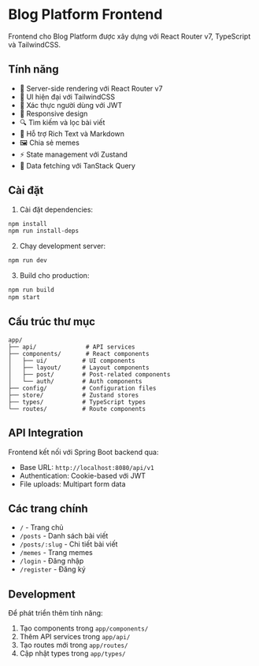 # Blog Platform Frontend

Frontend cho Blog Platform được xây dựng với React Router v7, TypeScript và TailwindCSS.

## Tính năng

- 🚀 Server-side rendering với React Router v7
- 🎨 UI hiện đại với TailwindCSS
- 🔐 Xác thực người dùng với JWT
- 📱 Responsive design
- 🔍 Tìm kiếm và lọc bài viết
- 📝 Hỗ trợ Rich Text và Markdown
- 🖼️ Chia sẻ memes
- ⚡ State management với Zustand
- 🔄 Data fetching với TanStack Query

## Cài đặt

1. Cài đặt dependencies:
```bash
npm install
npm run install-deps
```

2. Chạy development server:
```bash
npm run dev
```

3. Build cho production:
```bash
npm run build
npm start
```

## Cấu trúc thư mục

```
app/
├── api/              # API services
├── components/       # React components
│   ├── ui/          # UI components
│   ├── layout/      # Layout components
│   ├── post/        # Post-related components
│   └── auth/        # Auth components
├── config/          # Configuration files
├── store/           # Zustand stores
├── types/           # TypeScript types
└── routes/          # Route components
```

## API Integration

Frontend kết nối với Spring Boot backend qua:
- Base URL: `http://localhost:8080/api/v1`
- Authentication: Cookie-based với JWT
- File uploads: Multipart form data

## Các trang chính

- `/` - Trang chủ
- `/posts` - Danh sách bài viết
- `/posts/:slug` - Chi tiết bài viết
- `/memes` - Trang memes
- `/login` - Đăng nhập
- `/register` - Đăng ký

## Development

Để phát triển thêm tính năng:

1. Tạo components trong `app/components/`
2. Thêm API services trong `app/api/`
3. Tạo routes mới trong `app/routes/`
4. Cập nhật types trong `app/types/`